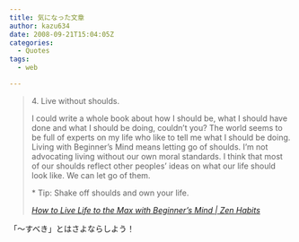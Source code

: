 ```yaml
---
title: 気になった文章
author: kazu634
date: 2008-09-21T15:04:05Z
categories:
  - Quotes
tags:
  - web

---
```

<div class="section">
<blockquote title="How to Live Life to the Max with Beginner’s Mind | Zen Habits" cite="http://zenhabits.net/2008/09/how-to-live-life-to-the-max-with-beginners-mind/">
<p>
      4. Live without shoulds.
</p>
    
<p>
      I could write a whole book about how I should be, what I should have done and what I should be doing, couldn’t you? The world seems to be full of experts on my life who like to tell me what I should be doing. Living with Beginner’s Mind means letting go of shoulds. I’m not advocating living without our own moral standards. I think that most of our shoulds reflect other peoples’ ideas on what our life should look like. We can let go of them.
</p>
    
<p>
      * Tip: Shake off shoulds and own your life.
</p>
    
<p>
<cite><a href="http://zenhabits.net/2008/09/how-to-live-life-to-the-max-with-beginners-mind/" onclick="__gaTracker('send', 'event', 'outbound-article', 'http://zenhabits.net/2008/09/how-to-live-life-to-the-max-with-beginners-mind/', 'How to Live Life to the Max with Beginner’s Mind | Zen Habits');" target="_blank">How to Live Life to the Max with Beginner’s Mind | Zen Habits</a></cite>
</p>
</blockquote>
  
<p>
    「～すべき」とはさよならしよう！
</p>
</div>
